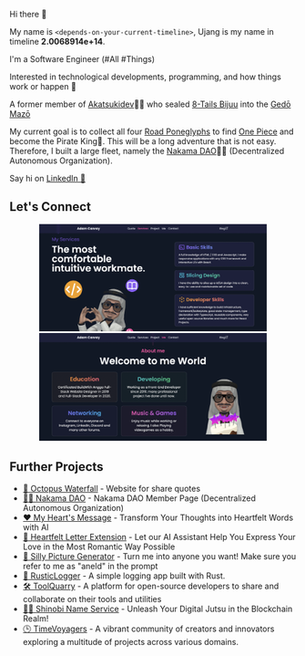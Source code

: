 Hi there 👋

My name is `<depends-on-your-current-timeline>`, Ujang is my name in timeline **2.0068914e+14**.

I'm a Software Engineer (#All #Things)

Interested in technological developments, programming, and how things work or happen 🚀

A former member of [Akatsukidev](https://imyours.vercel.app/queue?redirect_uri=https://github.com/akatsukidev)🥷🏽 who sealed [8-Tails Bijuu](https://imyours.vercel.app/queue?redirect_uri=https://naruto.fandom.com/wiki/Gy%C5%ABki) into the [Gedō Mazō](https://imyours.vercel.app/queue?redirect_uri=https://naruto.fandom.com/wiki/Demonic_Statue_of_the_Outer_Path)

My current goal is to collect all four [Road Poneglyphs](https://imyours.vercel.app/queue?redirect_uri=https://onepiece.fandom.com/wiki/Poneglyph) to find [One Piece](https://imyours.vercel.app/queue?redirect_uri=https://onepiece.fandom.com/wiki/One_Piece) and become the Pirate King👑. This will be a long adventure that is not easy. Therefore, I built a large fleet, namely the [Nakama DAO](https://imyours.vercel.app/queue?redirect_uri=https://nakama-dao.vercel.app/)🏴‍☠️ (Decentralized Autonomous Organization).

Say hi on [LinkedIn 👔](https://imyours.vercel.app/queue?redirect_uri=https://www.linkedin.com/in/adam-c-46a111188/)

## Let's Connect

<p align="center">
  <a href="https://imyours.vercel.app/queue?redirect_uri=/#services">
    <img src="./resources/services.webp" width="400" alt="Portfolio Website - Services"/>
  </a>
  <a href="https://imyours.vercel.app/queue?redirect_uri=/#me">
    <img src="./resources/me.webp" width="400" alt="Portfolio Website - Me"/>
  </a>
</p>

## Further Projects

- [🐙 Octopus Waterfall](https://imyours.vercel.app/queue?redirect_uri=https://octopuswaterfall.web.app/) - Website for share quotes
- [🏴‍☠️ Nakama DAO](https://imyours.vercel.app/queue?redirect_uri=https://nakama-dao.vercel.app/) - Nakama DAO Member Page (Decentralized Autonomous Organization)
- [❤️ My Heart's Message](https://imyours.vercel.app/queue?redirect_uri=https://my-hearts-message.vercel.app/?fr=gh) - Transform Your Thoughts into Heartfelt Words with AI
- [💌 Heartfelt Letter Extension](https://imyours.vercel.app/queue?redirect_uri=https://github.com/adamcanray/heartfelt-letters-extension) - Let our AI Assistant Help You Express Your Love in the Most Romantic Way Possible
- [🤪 Silly Picture Generator](https://imyours.vercel.app/queue?redirect_uri=https://silly-picture-generator.vercel.app/) - Turn me into anyone you want! Make sure you refer to me as "aneld" in the prompt
- [📃 RusticLogger](https://imyours.vercel.app/queue?redirect_uri=https://github.com/adamcanray/rustic-logger) - A simple logging app built with Rust.
- [🛠️ ToolQuarry](https://imyours.vercel.app/queue?redirect_uri=https://github.com/orgs/toolquarry) - A platform for open-source developers to share and collaborate on their tools and utilities
- [🥷🏽 Shinobi Name Service](https://imyours.vercel.app/queue?redirect_uri=https://shinobi-name-service-web3.vercel.app/) - Unleash Your Digital Jutsu in the Blockchain Realm!
- [🕒 TimeVoyagers](https://imyours.vercel.app/queue?redirect_uri=https://github.com/TimeVoyagers) - A vibrant community of creators and innovators exploring a multitude of projects across various domains.
